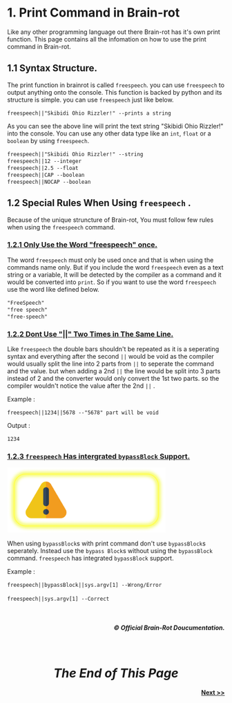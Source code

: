# **1. Print Command in Brain-rot**
Like any other programming language out there Brain-rot has it's own print function. This page contains all the infomation on how to use the print command in Brain-rot.

## **1.1 Syntax Structure.**
The print function in brainrot is called `freespeech`. you can use `freespeech` to output anything onto the console. This function is backed by python and its structure is simple. you can use `freespeech` just like below.

```brainrot
freespeech||"Skibidi Ohio Rizzler!" --prints a string
```

As you can see the above line will print the text string "Skibidi Ohio Rizzler!" into the console. You can use any other data type like an `int`, `float` or a `boolean` by using `freespeech`.

```brainrot
freespeech||"Skibidi Ohio Rizzler!" --string
freespeech||12 --integer
freespeech||2.5 --float
freespeech||CAP --boolean
freespeech||NOCAP --boolean
```

## **1.2 Special Rules When Using `freespeech` .**
Because of the unique struncture of Brain-rot, You must follow few rules when using the  `freespeech` command.

### <u>**1.2.1 Only Use the Word  "freespeech" once.**</u>
The word  `freespeech` must only be used once and that is when using the commands name only. But if you include the word  `freespeech` even as a text string or a variable, It will be detected by the compiler as a command and it would be converted into `print`. So if you want to use the word  `freespeech` use the word like defined below.
```plaintext
"FreeSpeech"
"free speech"
"free-speech"
```

### <u>**1.2.2 Dont Use "||" Two Times in The Same Line.**</u>
Like `freespeech` the double bars shouldn't be repeated as it is a seperating syntax and everything after the second `||` would be void as the compiler would usually split the line into 2 parts from `||` to seperate the command and the value. but when adding a 2nd `||` the line would be split into 3 parts instead of 2 and the converter would only convert the 1st two parts. so the compiler wouldn't notice the value after the 2nd `||` .

Example :
```brainrot
freespeech||1234||5678 --"5678" part will be void
```
Output :
```terminal
1234
```

### <u>**1.2.3 `freespeech` Has intergrated `bypassBlock` Support.**</u>
<img src="./Assets/advance_warning.png" alt="Read this part only after reading the bypassblocks documentation but for beginers ignoring this rule would be fine as it cointains infomation needed when advancing more using Brain-rot." height="150">

When using `bypassBlock`s with print command don't use `bypassBlock`s seperately. Instead use the `bypass Block`s without using the `bypassBlock` command. `freespeech` has integrated `bypassBlock` support.

Example :
```brainrot
freespeech||bypassBlock||sys.argv[1] --Wrong/Error

freespeech||sys.argv[1] --Correct
```

<br>
<h5 align="right">© Official Brain-Rot Doucumentation.</h5>
<br>

#
# <center>_**The End of This Page**_</center>

#### <center align="right">[Next >>](./variables.md)</center>